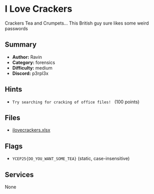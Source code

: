 
# I Love Crackers
Crackers Tea and Crumpets... This British guy sure likes some weird passwords


## Summary
- **Author:** Ravin
- **Category:** forensics
- **Difficulty:** medium
- **Discord:** p3rpl3x

## Hints
- `Try searching for cracking of office files!
` (100 points)

## Files
- [ilovecrackers.xlsx](<dist/ilovecrackers.xlsx>)

## Flags
- `YCEP25{DO_YOU_WANT_SOME_TEA}` (static, case-insensitive)

## Services
None
